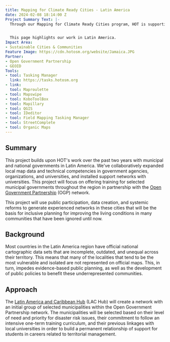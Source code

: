 ```yaml
---
title: Mapping for Climate Ready Cities - Latin America
date: 2024-02-08 18:14:00 Z
Project Summary Text: |-
  Through our Mapping for Climate Ready Cities program, HOT is supporting the development of a thriving ecosystem focused on the creation, interpretation, and use of maps to respond to and reduce climate risks in urban areas across four priority regions.


  This page highlights our work in Latin America.
Impact Area:
- Sustainable Cities & Communities
Feature Image: https://cdn.hotosm.org/website/Jamaica.JPG
Partner:
- Open Government Partnership
- GEOID
Tools:
- tool: Tasking Manager
  link: https://tasks.hotosm.org
- link: 
  tool: Maproulette
- tool: Mapswipe
- tool: KoboToolBox
- tool: Mapillary
- tool: QGIS
- tool: IDeditor
- tool: Field Mapping Tasking Manager
- tool: StreetComplete
- tool: Organic Maps
---
```


## Summary
This project builds upon HOT's work over the past two years with municipal and national governments in Latin America. We've collaboratively expanded local map data and technical competencies in government agencies, organizations, and universities, and installed support networks with universities. This project will focus on offering training for selected municipal governments throughout the region in partnership with the [Open Government Partnership](https://www.opengovpartnership.org/) (OGP) network. 

This project will use public participation, data creation, and systemic reforms to generate experienced networks in these cities that will be the basis for inclusive planning for improving the living conditions in many communities that have been ignored until now.

## Background
Most countries in the Latin America region have official national cartographic data sets that are incomplete, outdated, and unequal across their territory. This means that many of the localities that tend to be the most vulnerable and isolated are not represented on official maps. This, in turn, impedes evidence-based public planning, as well as the development of public policies to benefit these underrepresented communities.

## Approach
The [Latin America and Caribbean Hub](https://www.hotosm.org/hubs/open-mapping-hub-latin-america-and-the-caribbean/) (LAC Hub) will create a network with an initial group of selected municipalities within the Open Government Partnership network. The municipalities will be selected based on their level of need and priority for disaster risk issues, their commitment to follow an intensive one-term training curriculum, and their previous linkages with local universities in order to build a permanent relationship of support for students in careers related to territorial management.